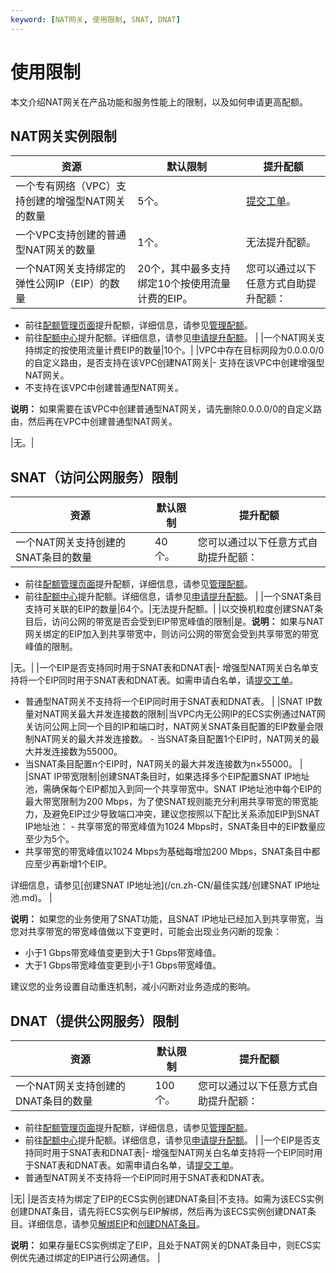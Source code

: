 ```yaml
---
keyword: [NAT网关, 使用限制, SNAT, DNAT]
---
```


# 使用限制

本文介绍NAT网关在产品功能和服务性能上的限制，以及如何申请更高配额。

## NAT网关实例限制

|资源|默认限制|提升配额|
|--|----|----|
|一个专有网络（VPC）支持创建的增强型NAT网关的数量|5个。|[提交工单](https://selfservice.console.aliyun.com/ticket/category/natgw/today)。|
|一个VPC支持创建的普通型NAT网关的数量|1个。|无法提升配额。|
|一个NAT网关支持绑定的弹性公网IP（EIP）的数量|20个，其中最多支持绑定10个按使用流量计费的EIP。|您可以通过以下任意方式自助提升配额：

-   前往[配额管理页面](https://vpc.console.aliyun.com/quota)提升配额，详细信息，请参见[管理配额](/cn.zh-CN/通用配置/管理配额.md)。
-   前往[配额中心](https://quotas.console.aliyun.com)提升配额。详细信息，请参见[申请提升配额]()。 |
|一个NAT网关支持绑定的按使用流量计费EIP的数量|10个。|
|VPC中存在目标网段为0.0.0.0/0的自定义路由，是否支持在该VPC创建NAT网关|-   支持在该VPC中创建增强型NAT网关。
-   不支持在该VPC中创建普通型NAT网关。

**说明：** 如果需要在该VPC中创建普通型NAT网关，请先删除0.0.0.0/0的自定义路由，然后再在VPC中创建普通型NAT网关。


|无。|

## SNAT（访问公网服务）限制

|资源|默认限制|提升配额|
|--|----|----|
|一个NAT网关支持创建的SNAT条目的数量|40个。|您可以通过以下任意方式自助提升配额：

-   前往[配额管理页面](https://vpc.console.aliyun.com/quota)提升配额，详细信息，请参见[管理配额](/cn.zh-CN/通用配置/管理配额.md)。
-   前往[配额中心](https://quotas.console.aliyun.com)提升配额。详细信息，请参见[申请提升配额]()。 |
|一个SNAT条目支持可关联的EIP的数量|64个。|无法提升配额。|
|以交换机粒度创建SNAT条目后，访问公网的带宽是否会受到EIP带宽峰值的限制|是。**说明：** 如果与NAT网关绑定的EIP加入到共享带宽中，则访问公网的带宽会受到共享带宽的带宽峰值的限制。

|无。|
|一个EIP是否支持同时用于SNAT表和DNAT表|-   增强型NAT网关白名单支持将一个EIP同时用于SNAT表和DNAT表。如需申请白名单，请[提交工单](https://selfservice.console.aliyun.com/ticket/category/natgw/today)。
-   普通型NAT网关不支持将一个EIP同时用于SNAT表和DNAT表。 |
|SNAT IP数量对NAT网关最大并发连接数的限制|当VPC内无公网IP的ECS实例通过NAT网关访问公网上同一个目的IP和端口时，NAT网关SNAT条目配置的EIP数量会限制NAT网关的最大并发连接数。 -   当SNAT条目配置1个EIP时，NAT网关的最大并发连接数为55000。
-   当SNAT条目配置n个EIP时，NAT网关的最大并发连接数为n×55000。 |
|SNAT IP带宽限制|创建SNAT条目时，如果选择多个EIP配置SNAT IP地址池，需确保每个EIP都加入到同一个共享带宽中。SNAT IP地址池中每个EIP的最大带宽限制为200 Mbps，为了使SNAT规则能充分利用共享带宽的带宽能力，及避免EIP过少导致端口冲突，建议您按照以下配比关系添加EIP到SNAT IP地址池： -   共享带宽的带宽峰值为1024 Mbps时，SNAT条目中的EIP数量应至少为5个。
-   共享带宽的带宽峰值以1024 Mbps为基础每增加200 Mbps，SNAT条目中都应至少再新增1个EIP。

详细信息，请参见[创建SNAT IP地址池](/cn.zh-CN/最佳实践/创建SNAT IP地址池.md)。 |

**说明：** 如果您的业务使用了SNAT功能，且SNAT IP地址已经加入到共享带宽，当您对共享带宽的带宽峰值做以下变更时，可能会出现业务闪断的现象：

-   小于1 Gbps带宽峰值变更到大于1 Gbps带宽峰值。
-   大于1 Gbps带宽峰值变更到小于1 Gbps带宽峰值。

建议您的业务设置自动重连机制，减小闪断对业务造成的影响。

## DNAT（提供公网服务）限制

|资源|默认限制|提升配额|
|--|----|----|
|一个NAT网关支持创建的DNAT条目的数量|100个。|您可以通过以下任意方式自助提升配额：

-   前往[配额管理页面](https://vpc.console.aliyun.com/quota)提升配额，详细信息，请参见[管理配额](/cn.zh-CN/通用配置/管理配额.md)。
-   前往[配额中心](https://quotas.console.aliyun.com)提升配额。详细信息，请参见[申请提升配额]()。 |
|一个EIP是否支持同时用于SNAT表和DNAT表|-   增强型NAT网关白名单支持将一个EIP同时用于SNAT表和DNAT表。如需申请白名单，请[提交工单](https://selfservice.console.aliyun.com/ticket/category/natgw/today)。
-   普通型NAT网关不支持将一个EIP同时用于SNAT表和DNAT表。

|无|
|是否支持为绑定了EIP的ECS实例创建DNAT条目|不支持。如需为该ECS实例创建DNAT条目，请先将ECS实例与EIP解绑，然后再为该ECS实例创建DNAT条目。详细信息，请参见[解绑EIP](/cn.zh-CN/用户指南/解绑EIP.md)和[创建DNAT条目](/cn.zh-CN/DNAT/创建DNAT条目.md)。

**说明：** 如果存量ECS实例绑定了EIP，且处于NAT网关的DNAT条目中，则ECS实例优先通过绑定的EIP进行公网通信。 |

